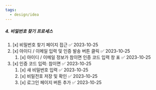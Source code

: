 ```yaml
---
tags:
  - design/idea
---
```


##### 4. 비밀번호 찾기 프로세스
1. [x] 비밀번호 찾기 페이지 접근 ✅ 2023-10-25
2. [x] 아이디 / 이메일 입력 및 인증 발송 버튼 클릭 ✅ 2023-10-25
	1. [x] 아이디 / 이메일 정보가 참이면 인증 코드 입력 창 표 ✅ 2023-10-25
3. [x] 인증 코드 입력: 참이면 ✅ 2023-10-25
	1. [x] 새 비밀번호 입력 ✅ 2023-10-25
	2. [x] 비밀전호 저장 및 확인 ✅ 2023-10-25
	3. [x] 로그인 페이지 버튼 추가 ✅ 2023-10-25